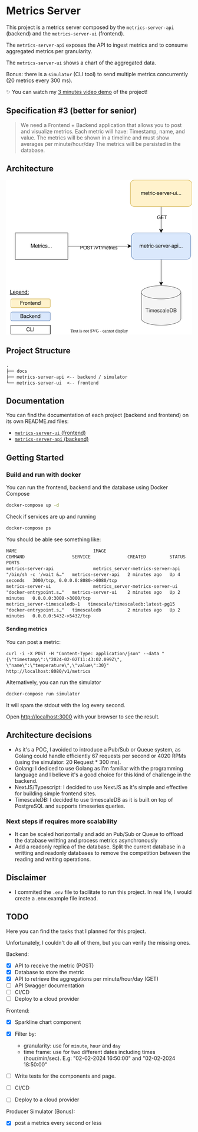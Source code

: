 # Metrics Server

This project is a metrics server composed by the `metrics-server-api` (backend) and the `metrics-server-ui` (frontend).

The `metrics-server-api` exposes the API to ingest metrics and to consume aggregated metrics per granularity.

The `metrics-server-ui` shows a chart of the aggregated data.

Bonus: there is a `simulator` (CLI tool) to send multiple metrics concurrently (20 metrics every 300 ms).

✨ You can watch my [3 minutes video demo](https://www.loom.com/share/ca3510d169bb4eb992bdf980c3c2a309) of the project!

## Specification #3 (better for senior)

> We need a Frontend + Backend application that allows you to post and visualize metrics.
> Each metric will have: Timestamp, name, and value. The metrics will be shown in a timeline and must show averages per minute/hour/day The metrics will be persisted in the database.

## Architecture

![architecture](docs/metrics-server-architecture.drawio.svg)

## Project Structure

```
.
├── docs
├── metrics-server-api <-- backend / simulator
└── metrics-server-ui  <-- frontend
```

## Documentation

You can find the documentation of each project (backend and frontend) on its own README.md files:
- [`metrics-server-ui` (frontend)](metrics-server-ui/README.md)
- [`metrics-server-api` (backend)](metrics-server-api/README.md)

## Getting Started

### Build and run with docker

You can run the frontend, backend and the database using Docker Compose

  ```bash
  docker-compose up -d
  ```

  Check if services are up and running
  ```bash
  docker-compose ps
  ```

  You should be able see something like:

  ```
  NAME                             IMAGE                                 COMMAND                  SERVICE              CREATED         STATUS         PORTS
  metrics-server-api               metrics_server-metrics-server-api   "/bin/sh -c '/wait &…"   metrics-server-api   2 minutes ago   Up 4 seconds   3000/tcp, 0.0.0.0:8080->8080/tcp
  metrics-server-ui                metrics_server-metrics-server-ui    "docker-entrypoint.s…"   metrics-server-ui    2 minutes ago   Up 2 minutes   0.0.0.0:3000->3000/tcp
  metrics_server-timescaledb-1   timescale/timescaledb:latest-pg15     "docker-entrypoint.s…"   timescaledb          2 minutes ago   Up 2 minutes   0.0.0.0:5432->5432/tcp
  ```

#### Sending metrics
  You can post a metric:
  ```
  curl -i -X POST -H "Content-Type: application/json" --data "{\"timestamp\":\"2024-02-02T11:43:02.099Z\", \"name\":\"temperature\",\"value\":30}" http://localhost:8080/v1/metrics
  ```

  Alternatively, you can run the simulator

  ```bash
  docker-compose run simulator
  ```
  It will spam the stdout with the log every second.

  Open [http://localhost:3000](http://localhost:3000) with your browser to see the result.

## Architecture decisions

- As it's a POC, I avoided to introduce a Pub/Sub or Queue system, as Golang could handle efficiently 67 requests per second or 4020 RPMs (using the simulator: 20 Request * 300 ms).
- Golang: I dediced to use Golang as I'm familiar with the programming language and I believe it's a good choice for this kind of challenge in the backend.
- NextJS/Typescript: I decided to use NextJS as it's simple and effective for building simple frontend sites.
- TimescaleDB: I decided to use timescaleDB as it is built on top of PostgreSQL and supports timeseries queries.

### Next steps if requires more scalability
- It can be scaled horizontally and add an Pub/Sub or Queue to offload the database writting and process metrics asynchronously
- Add a readonly replica of the database. Split the current database in a writting and readonly databases to remove the competition between the reading and writing operations.

## Disclaimer
- I commited the `.env` file to facilitate to run this project. In real life, I would create a .env.example file instead.


## TODO
Here you can find the tasks that I planned for this project.

Unfortunately, I couldn't do all of them, but you can verify the missing ones.

Backend:
- [X] API to receive the metric (POST)
- [X] Database to store the metric
- [x] API to retrieve the aggregations per minute/hour/day (GET)
- [ ] API Swagger documentation
- [ ] CI/CD
- [ ] Deploy to a cloud provider

Frontend:
- [x] Sparkline chart component
- [x] Filter by:
  - granularity: use for `minute`, `hour` and `day`
  - time frame: use for two different dates including times (hour/min/sec). E.g: "02-02-2024 16:50:00" and "02-02-2024 18:50:00"
- [ ] Write tests for the components and page.
- [ ] CI/CD
- [ ] Deploy to a cloud provider


Producer Simulator (Bonus):
- [x] post a metrics every second or less
